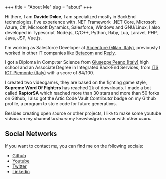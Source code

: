 +++
title = "About Me"
slug = "about"
+++

Hi there, I am **Davide Dolce**, I am specialized mostly in BackEnd technologies. I've experience with .NET Framework, .NET Core, Microsoft Azure, C#, Microsoft Dynamics, Salesforce, Windows and GNU/Linux, I  also developed in Typescript, Node.js, C/C++, Python, Ruby, Lua, Laravel, PHP, Java, JSP, Vue.js.

I'm working as Salesforce Developer at [Accenture (Milan, Italy)](https://www.accenture.com/us-en), previously I worked in other IT companies like [Betacom](https://www.betacom.it/) and [Reply](https://www.reply.com/).

I got a Diploma in Computer Science from [Giuseppe Peano (Italy)](http://iispeano.gov.it/) high school and an Associate Degree in Integrated Back-End Services, from [ITS ICT Piemonte (Italy)](http://www.its-ictpiemonte.it/) with a score of 84/100.

I created two videogames, they are based on the fighting game style, **Supreme Word Of Fighters** has reached 2k of downloads. I made a bot called **RaptorSA** which reached more than 30 stars and more than 50 forks on Github, I also got the Artic Code Vault Contributor badge on my Github profile, a program to store code for future generations.

Besides creating open source or other projects, I like to make some youtube videos on my channel to share my knowledge in order with other users.

## Social Networks

If you want to contact me, you can find me on the following socials:

+ [Github](https://github.com/Cramenorn)
+ [Youtube](https://www.youtube.com/channel/UChBOmFUlCVeQa0P7mq5eDDQ)
+ [Twitter](https://twitter.com/dvdolce)
+ [Linkedin](https://www.linkedin.com/in/ddolce)